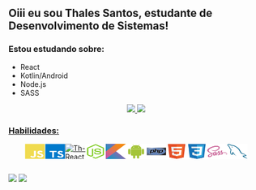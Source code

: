 <!--
**ThSantos-Dev/ThSantos-Dev** is a ✨ _special_ ✨ repository because its `README.md` (this file) appears on your GitHub profile.

Here are some ideas to get you started:

- 🔭 I’m currently working on ...
- 🌱 I’m currently learning ...
- 👯 I’m looking to collaborate on ...
- 🤔 I’m looking for help with ...
- 💬 Ask me about ...
- 📫 How to reach me: ...
- 😄 Pronouns: ...
- ⚡ Fun fact: ...
-->
## Oiii eu sou Thales Santos, estudante de Desenvolvimento de Sistemas!<br>

### Estou estudando sobre:
<ul>
    <li>React</li>
    <li>Kotlin/Android</li>
    <li>Node.js</li>
    <li>SASS</li>
</ul>

<div align="center">
  <a href="https://github.com/thsantos-dev">
  <img height="180em" src="https://github-readme-stats.vercel.app/api?username=thsantos-dev&show_icons=true&theme=dracula&include_all_commits=true&count_private=true"/>
  <img height="180em" src="https://github-readme-stats.vercel.app/api/top-langs/?username=thsantos-dev&layout=compact&langs_count=7&theme=dracula"/>
</div>
    
 ### Habilidades:
    
<div style="display: flex; justify-content: center">
  <img align="center" alt="Th-Js" height="30" width="40" src="https://raw.githubusercontent.com/devicons/devicon/master/icons/javascript/javascript-plain.svg" title="JavaScript">
  <img align="center" alt="Th-Ts" height="30" width="40" src="https://raw.githubusercontent.com/devicons/devicon/master/icons/typescript/typescript-plain.svg" title="TypeScript">
  <img align="center" alt="Th-React" height="30" width="40" src="https://camo.githubusercontent.com/e84431cfbd9f7c44b1c20da1dde8ad407cbc31174844a428074d1e3b43faab8b/68747470733a2f2f63646e2e6a7364656c6976722e6e65742f67682f64657669636f6e732f64657669636f6e2f69636f6e732f72656163742f72656163742d6f726967696e616c2d776f72646d61726b2e737667" title="React">
  <img align="center" alt="Th-Node" height="30" width="40" src="https://raw.githubusercontent.com/devicons/devicon/master/icons/nodejs/nodejs-plain.svg" title="Node.js">
  <img align="center" alt="Th-Kotlin" height="30" width="40" src="https://raw.githubusercontent.com/devicons/devicon/master/icons/kotlin/kotlin-original.svg" title="Kotlin">
  <img align="center" alt="Th-Android" height="30" width="40" src="https://raw.githubusercontent.com/devicons/devicon/master/icons/android/android-plain.svg" title="Android">
  <img align="center" alt="Th-Php" height="30" width="40" src="https://raw.githubusercontent.com/devicons/devicon/master/icons/php/php-original.svg" title="PHP">
  <img align="center" alt="Th-HTML" height="30" width="40" src="https://raw.githubusercontent.com/devicons/devicon/master/icons/html5/html5-original.svg" title="HTML5">
  <img align="center" alt="Th-CSS" height="30" width="40" src="https://raw.githubusercontent.com/devicons/devicon/master/icons/css3/css3-original.svg" title="CSS3">
  <img align="center" alt="Th-CSS" height="30" width="40" src="https://raw.githubusercontent.com/devicons/devicon/master/icons/sass/sass-original.svg" title="SASS">
  <img align="center" alt="Th-MySQL" height="30" width="40" src="https://raw.githubusercontent.com/devicons/devicon/master/icons/mysql/mysql-original.svg"  title="MySQL">
</div>
  
  ##
 
<div> 
  <a href = "mailto:taleshb1039@gmail.com"><img src="https://img.shields.io/badge/-Gmail-%23333?style=for-the-badge&logo=gmail&logoColor=white" target="_blank"></a>
  <a href="https://www.linkedin.com/in/thales-santos-bba144165/" target="_blank"><img src="https://img.shields.io/badge/-LinkedIn-%230077B5?style=for-the-badge&logo=linkedin&logoColor=white" target="_blank"></a> 
 
</div>
